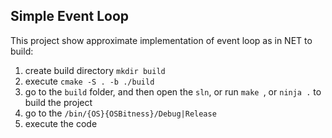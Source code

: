 Simple Event Loop
-----------
This project show approximate implementation of event loop as in NET
to build:
1) create build directory ```mkdir build```
2) execute ```cmake -S . -b ./build```
3) go to the ```build``` folder, and then open the ```sln```, or run ```make ```, or ```ninja .``` to build the project
4) go to the ```/bin/{OS}{OSBitness}/Debug|Release```
5) execute the code
